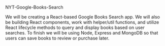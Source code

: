 NYT-Google-Books-Search

We will be creating a React-based Google Books Search app. We will also be building React components, work with helper/util functions, and utilize React lifecycle methods to query and display books based on user searches. To finish we will be using Node, Express and MongoDB so that users can save books to review or purchase later.